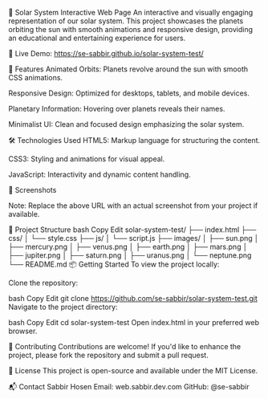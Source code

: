 🌌 Solar System Interactive Web Page
An interactive and visually engaging representation of our solar system. This project showcases the planets orbiting the sun with smooth animations and responsive design, providing an educational and entertaining experience for users.

🔗 Live Demo: https://se-sabbir.github.io/solar-system-test/

🚀 Features
Animated Orbits: Planets revolve around the sun with smooth CSS animations.

Responsive Design: Optimized for desktops, tablets, and mobile devices.

Planetary Information: Hovering over planets reveals their names.

Minimalist UI: Clean and focused design emphasizing the solar system.

🛠️ Technologies Used
HTML5: Markup language for structuring the content.

CSS3: Styling and animations for visual appeal.

JavaScript: Interactivity and dynamic content handling.

📸 Screenshots

Note: Replace the above URL with an actual screenshot from your project if available.

📂 Project Structure
bash
Copy
Edit
solar-system-test/
├── index.html
├── css/
│   └── style.css
├── js/
│   └── script.js
├── images/
│   ├── sun.png
│   ├── mercury.png
│   ├── venus.png
│   ├── earth.png
│   ├── mars.png
│   ├── jupiter.png
│   ├── saturn.png
│   ├── uranus.png
│   └── neptune.png
└── README.md
📦 Getting Started
To view the project locally:

Clone the repository:

bash
Copy
Edit
git clone https://github.com/se-sabbir/solar-system-test.git
Navigate to the project directory:

bash
Copy
Edit
cd solar-system-test
Open index.html in your preferred web browser.

🤝 Contributing
Contributions are welcome! If you'd like to enhance the project, please fork the repository and submit a pull request.

📄 License
This project is open-source and available under the MIT License.

📬 Contact
Sabbir Hosen
Email: web.sabbir.dev.com
GitHub: @se-sabbir
